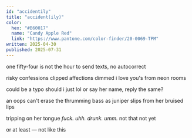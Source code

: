 ```yaml
---
id: "accidentily"
title: "accident(ily)"
color:
  hex: "#B60017"
  name: "Candy Apple Red"
  link: "https://www.pantone.com/color-finder/20-0069-TPM"
written: 2025-04-30
published: 2025-07-31
---
```

one fifty-four
is not the hour
to send texts,
no autocorrect

risky confessions
clipped affections
dimmed i love you's
from neon rooms

could be a typo
should i just lol
or say her name,
reply the same?
            
an oops can't erase
the thrumming bass
as juniper slips
from her bruised lips

tripping on her tongue
*fuck. uhh. drunk. umm.*
not that
not yet

or at least —
not like this 